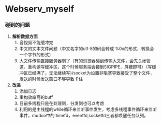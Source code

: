 # Webserv_myself


### 碰到的问题
1. **解析数据方面**
   1. 音视频不能缓冲完
   2. 中文的文本文件问题（中文名字的utf-8的码会转成 %0x的形式，转换会一个字节的形式）
   3. 大文件传输直接服务器崩了（有的浏览器碰到传输大文件，会先关闭管道，重构读写缓冲区，这个时候服务端会接到SIGPIPE，屏蔽即可）（写缓冲区已经满了，无法继续写)/socket为设置非阻塞导致接受了整个文件，发送的时候发送窗口不够导致卡住
2. **改进**
   1. 添加日志
   2. 重构效率高的buff
   3. 目前多线程只是在处理侧，分发侧也可以考虑
   4. 利用的是主线程的while循环来监听事件发生，考虑多线程事件循环来监听事件，muduo中的 timefd，eventfd,socketfd三者都唤醒任务队列。
